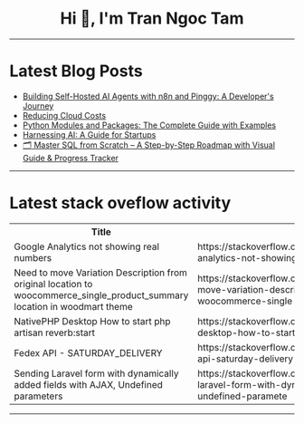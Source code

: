 <h1 align="center">Hi 👋, I'm Tran Ngoc Tam</h1>

---

# Latest Blog Posts 
<!-- BLOG-POST-LIST:START -->
- [Building Self-Hosted AI Agents with n8n and Pinggy: A Developer&#39;s Journey](https://dev.to/lightningdev123/building-self-hosted-ai-agents-with-n8n-and-pinggy-a-developers-journey-3n4c)
- [Reducing Cloud Costs](https://dev.to/bridgegroupsolutions/reducing-cloud-costs-3agn)
- [Python Modules and Packages: The Complete Guide with Examples](https://dev.to/aadi_dawane_36464d534bb4c/python-modules-and-packages-the-complete-guide-with-examples-4hc5)
- [Harnessing AI: A Guide for Startups](https://dev.to/jetthoughts/harnessing-ai-a-guide-for-startups-2472)
- [🗂️ Master SQL from Scratch – A Step-by-Step Roadmap with Visual Guide &amp; Progress Tracker](https://dev.to/biloustrike/master-sql-from-scratch-a-step-by-step-roadmap-with-visual-guide-progress-tracker-3jfg)
<!-- BLOG-POST-LIST:END -->

---

# Latest stack oveflow activity
<table>
  <tr><th>Title</th><th>Link</th></tr>
  <!-- STACKOVERFLOW:START --><tr><td>Google Analytics not showing real numbers</td><td>https://stackoverflow.com/questions/79660234/google-analytics-not-showing-real-numbers</td></tr><tr><td>Need to move Variation Description from original location to woocommerce_single_product_summary location in woodmart theme</td><td>https://stackoverflow.com/questions/79659966/need-to-move-variation-description-from-original-location-to-woocommerce-single</td></tr><tr><td>NativePHP Desktop How to start php artisan reverb:start</td><td>https://stackoverflow.com/questions/79659945/nativephp-desktop-how-to-start-php-artisan-reverbstart</td></tr><tr><td>Fedex API - SATURDAY_DELIVERY</td><td>https://stackoverflow.com/questions/79659699/fedex-api-saturday-delivery</td></tr><tr><td>Sending Laravel form with dynamically added fields with AJAX, Undefined parameters</td><td>https://stackoverflow.com/questions/79659389/sending-laravel-form-with-dynamically-added-fields-with-ajax-undefined-paramete</td></tr><!-- STACKOVERFLOW:END -->
</table>

---


